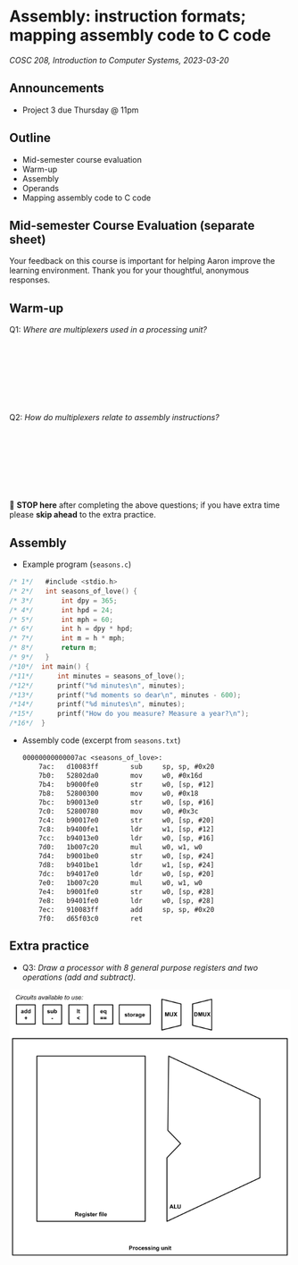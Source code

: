 # Assembly: instruction formats; mapping assembly code to C code
_COSC 208, Introduction to Computer Systems, 2023-03-20_

## Announcements
* Project 3 due Thursday @ 11pm

## Outline
* Mid-semester course evaluation
* Warm-up
* Assembly
* Operands
* Mapping assembly code to C code

## Mid-semester Course Evaluation (separate sheet)
Your feedback on this course is important for helping Aaron improve the learning environment. Thank you for your thoughtful, anonymous responses.

## Warm-up

Q1: _Where are multiplexers used in a processing unit?_

<p style="height:8em;"></p>

Q2: _How do multiplexers relate to assembly instructions?_

<p style="height:8em;"></p>

🛑 **STOP here** after completing the above questions; if you have extra time please **skip ahead** to the extra practice.

<div style="page-break-after:always;"></div>

## Assembly

* Example program (`seasons.c`)


```c
/* 1*/   #include <stdio.h>
/* 2*/   int seasons_of_love() {
/* 3*/       int dpy = 365;
/* 4*/       int hpd = 24;
/* 5*/       int mph = 60;
/* 6*/       int h = dpy * hpd;
/* 7*/       int m = h * mph;
/* 8*/       return m;
/* 9*/   }
/*10*/  int main() {
/*11*/      int minutes = seasons_of_love();
/*12*/      printf("%d minutes\n", minutes);
/*13*/      printf("%d moments so dear\n", minutes - 600);
/*14*/      printf("%d minutes\n", minutes);
/*15*/      printf("How do you measure? Measure a year?\n");
/*16*/  }
```

* Assembly code (excerpt from `seasons.txt`)
    ```
    00000000000007ac <seasons_of_love>:
        7ac:   d10083ff        sub     sp, sp, #0x20
        7b0:   52802da0        mov     w0, #0x16d  
        7b4:   b9000fe0        str     w0, [sp, #12]
        7b8:   52800300        mov     w0, #0x18   
        7bc:   b90013e0        str     w0, [sp, #16]
        7c0:   52800780        mov     w0, #0x3c   
        7c4:   b90017e0        str     w0, [sp, #20]
        7c8:   b9400fe1        ldr     w1, [sp, #12]
        7cc:   b94013e0        ldr     w0, [sp, #16]
        7d0:   1b007c20        mul     w0, w1, w0
        7d4:   b9001be0        str     w0, [sp, #24]
        7d8:   b9401be1        ldr     w1, [sp, #24]
        7dc:   b94017e0        ldr     w0, [sp, #20]
        7e0:   1b007c20        mul     w0, w1, w0
        7e4:   b9001fe0        str     w0, [sp, #28]
        7e8:   b9401fe0        ldr     w0, [sp, #28]
        7ec:   910083ff        add     sp, sp, #0x20
        7f0:   d65f03c0        ret
    ```

<div style="page-break-after:always;"></div>

## Extra practice

* Q3: _Draw a processor with 8 general purpose registers and two operations (add and subtract)._

![](images/circuits/processing_unit_empty.png)
